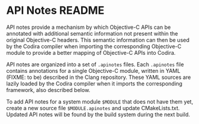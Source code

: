 # API Notes README

API notes provide a mechanism by which Objective-C APIs can be
annotated with additional semantic information not present within the
original Objective-C headers. This semantic information can then be
used by the Codira compiler when importing the corresponding Objective-C
module to provide a better mapping of Objective-C APIs into Codira.

API notes are organized into a set of `.apinotes` files. Each `.apinotes` file
contains annotations for a single Objective-C module, written in YAML (FIXME:
to be) described in the Clang repository. These YAML sources are lazily loaded
by the Codira compiler when it imports the corresponding framework, also
described below.

To add API notes for a system module `$MODULE` that does not have them yet,
create a new source file `$MODULE.apinotes` and update CMakeLists.txt.
Updated API notes will be found by the build system during the next build.
